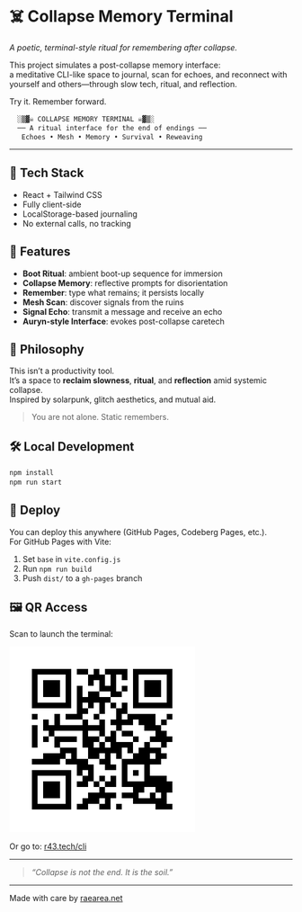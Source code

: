 
# ☠️ Collapse Memory Terminal

_A poetic, terminal-style ritual for remembering after collapse._

This project simulates a post-collapse memory interface:  
a meditative CLI-like space to journal, scan for echoes, and reconnect with yourself and others—through slow tech, ritual, and reflection.

Try it. Remember forward.


```
  ░▒▓☠️ COLLAPSE MEMORY TERMINAL ☠️▓▒░
  ── A ritual interface for the end of endings ──
   Echoes • Mesh • Memory • Survival • Reweaving
```

---

## 🧪 Tech Stack
- React + Tailwind CSS
- Fully client-side
- LocalStorage-based journaling
- No external calls, no tracking

## 🧠 Features
- **Boot Ritual**: ambient boot-up sequence for immersion
- **Collapse Memory**: reflective prompts for disorientation
- **Remember**: type what remains; it persists locally
- **Mesh Scan**: discover signals from the ruins
- **Signal Echo**: transmit a message and receive an echo
- **Auryn-style Interface**: evokes post-collapse caretech

## 📂 Philosophy
This isn’t a productivity tool.  
It’s a space to **reclaim slowness**, **ritual**, and **reflection** amid systemic collapse.  
Inspired by solarpunk, glitch aesthetics, and mutual aid.

> You are not alone. Static remembers.

## 🛠️ Local Development
```bash
npm install
npm run start
```

## 🚀 Deploy
You can deploy this anywhere (GitHub Pages, Codeberg Pages, etc.).  
For GitHub Pages with Vite:

1. Set `base` in `vite.config.js`
2. Run `npm run build`
3. Push `dist/` to a `gh-pages` branch

## 🖼️ QR Access

Scan to launch the terminal:

![Collapse Memory Terminal QR Code](collapse-memory-terminal-qr.png)

Or go to: [r43.tech/cli](https://r43.tech/cli)

---

> _“Collapse is not the end. It is the soil.”_

---

Made with care by [raearea.net](https://raearea.net)
